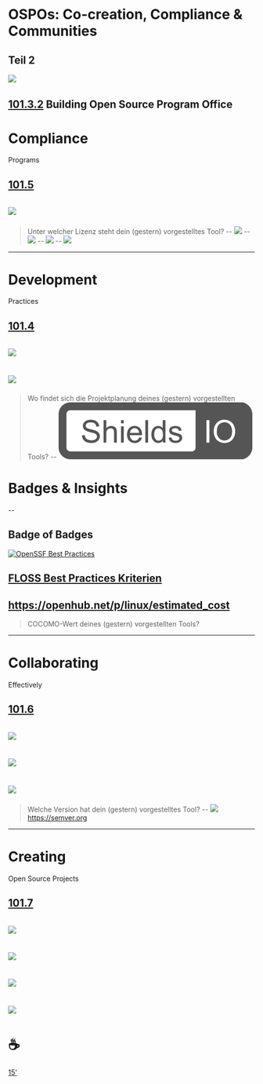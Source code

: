 # OSPOs: Co-creation, Compliance & Communities
Teil 2
--
![](https://github.com/digital-sustainability/module-eoss-ospo101/raw/main/module3/ospo-structure.png)

[101.3.2](https://github.com/digital-sustainability/module-eoss-ospo101/blob/main/module3/README.md#building-an-effective-open-source-program-office) Building Open Source Program Office
---
# Compliance 

Programs

[101.5](https://github.com/digital-sustainability/module-eoss-ospo101/blob/main/module5/README.md)
--
![](https://github.com/digital-sustainability/module-eoss-ospo101/raw/main/module5/license-categories.png)
--
<!-- .element: data-background-color="SeaGreen" -->
> Unter welcher Lizenz steht dein (gestern) vorgestelltes Tool?
--
![](https://github.com/digital-sustainability/module-eoss-ospo101/raw/main/module5/questions.png)
--
![](https://github.com/digital-sustainability/module-eoss-ospo101/raw/main/module5/compliance-process.png)
--
![](https://github.com/digital-sustainability/module-eoss-ospo101/raw/main/module5/review-oversight.png)
--
![](https://github.com/digital-sustainability/module-eoss-ospo101/raw/main/module5/process-overview.png)
---
# Development 

Practices

[101.4](https://github.com/digital-sustainability/module-eoss-ospo101/blob/main/module4/README.md)
--
![](https://github.com/digital-sustainability/module-eoss-ospo101/raw/main/module4/continuous-integration.png)
--
![](https://github.com/digital-sustainability/module-eoss-ospo101/raw/main/module4/open-source-development-model.png)
--
<!-- .element: data-background-color="SeaGreen" -->
> Wo findet sich die Projektplanung deines (gestern) vorgestellten Tools?
--
[![](https://raw.githubusercontent.com/badges/shields/master/readme-logo.svg)](https://github.com/badges/shields/blob/master/README.md)

# Badges & Insights
--
## Badge of Badges

[![OpenSSF Best Practices](https://bestpractices.coreinfrastructure.org/projects/1/badge)](https://bestpractices.coreinfrastructure.org/projects/1)

[FLOSS Best Practices Kriterien](https://bestpractices.coreinfrastructure.org/de/criteria)
--
https://openhub.net/p/linux/estimated_cost
--
<!-- .element: data-background-color="SeaGreen" -->
> COCOMO-Wert deines (gestern) vorgestellten Tools?
---
# Collaborating

Effectively

[101.6](https://github.com/digital-sustainability/module-eoss-ospo101/blob/main/module4/README.md)
--
![](https://github.com/digital-sustainability/module-eoss-ospo101/raw/main/module6/supply-chain-funnel.png)
--
![](https://github.com/digital-sustainability/module-eoss-ospo101/raw/main/module6/dev-without-upstreaming.png)
--
![](https://github.com/digital-sustainability/module-eoss-ospo101/raw/main/module6/dev-with-upstreaming.png)
--
<!-- .element: data-background-color="SeaGreen" -->
> Welche Version hat dein (gestern) vorgestelltes Tool?
--
![](https://devopedia.org/images/article/279/7179.1593248779.png)
https://semver.org
---
# Creating

Open Source Projects

[101.7](https://github.com/digital-sustainability/module-eoss-ospo101/blob/main/module4/README.md)
--
![](https://github.com/digital-sustainability/module-eoss-ospo101/raw/main/module7/questions-to-ask.png)
--
![](https://github.com/digital-sustainability/module-eoss-ospo101/raw/main/module7/release-early.png)
--
![](https://github.com/digital-sustainability/module-eoss-ospo101/raw/main/module7/good-reasons-to-opensource.png)
--
![](https://github.com/digital-sustainability/module-eoss-ospo101/raw/main/module7/bad-reasons-to-create-opensource.png)
---
# ☕

[15'](https://youtu.be/1gQJUjgCqrU)
